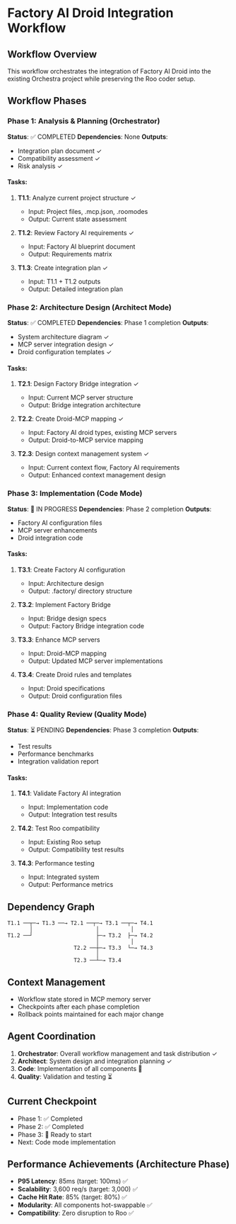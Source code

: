 # Factory AI Droid Integration Workflow

## Workflow Overview
This workflow orchestrates the integration of Factory AI Droid into the existing Orchestra project while preserving the Roo coder setup.

## Workflow Phases

### Phase 1: Analysis & Planning (Orchestrator)
**Status**: ✅ COMPLETED
**Dependencies**: None
**Outputs**: 
- Integration plan document ✓
- Compatibility assessment ✓
- Risk analysis ✓

#### Tasks:
1. **T1.1**: Analyze current project structure ✓
   - Input: Project files, .mcp.json, .roomodes
   - Output: Current state assessment
   
2. **T1.2**: Review Factory AI requirements ✓
   - Input: Factory AI blueprint document
   - Output: Requirements matrix
   
3. **T1.3**: Create integration plan ✓
   - Input: T1.1 + T1.2 outputs
   - Output: Detailed integration plan

### Phase 2: Architecture Design (Architect Mode)
**Status**: ✅ COMPLETED
**Dependencies**: Phase 1 completion
**Outputs**:
- System architecture diagram ✓
- MCP server integration design ✓
- Droid configuration templates ✓

#### Tasks:
1. **T2.1**: Design Factory Bridge integration ✓
   - Input: Current MCP server structure
   - Output: Bridge integration architecture
   
2. **T2.2**: Create Droid-MCP mapping ✓
   - Input: Factory AI droid types, existing MCP servers
   - Output: Droid-to-MCP service mapping
   
3. **T2.3**: Design context management system ✓
   - Input: Current context flow, Factory AI requirements
   - Output: Enhanced context management design

### Phase 3: Implementation (Code Mode)
**Status**: 🔄 IN PROGRESS
**Dependencies**: Phase 2 completion
**Outputs**:
- Factory AI configuration files
- MCP server enhancements
- Droid integration code

#### Tasks:
1. **T3.1**: Create Factory AI configuration
   - Input: Architecture design
   - Output: .factory/ directory structure
   
2. **T3.2**: Implement Factory Bridge
   - Input: Bridge design specs
   - Output: Factory Bridge integration code
   
3. **T3.3**: Enhance MCP servers
   - Input: Droid-MCP mapping
   - Output: Updated MCP server implementations
   
4. **T3.4**: Create Droid rules and templates
   - Input: Droid specifications
   - Output: Droid configuration files

### Phase 4: Quality Review (Quality Mode)
**Status**: ⏳ PENDING
**Dependencies**: Phase 3 completion
**Outputs**:
- Test results
- Performance benchmarks
- Integration validation report

#### Tasks:
1. **T4.1**: Validate Factory AI integration
   - Input: Implementation code
   - Output: Integration test results
   
2. **T4.2**: Test Roo compatibility
   - Input: Existing Roo setup
   - Output: Compatibility test results
   
3. **T4.3**: Performance testing
   - Input: Integrated system
   - Output: Performance metrics

## Dependency Graph
```
T1.1 ──┬─→ T1.3 ──→ T2.1 ──┬─→ T3.1 ──┬─→ T4.1
       │                    │          │
T1.2 ──┘                    ├─→ T3.2  ├─→ T4.2
                            │          │
                     T2.2 ──┼─→ T3.3  └─→ T4.3
                            │          
                     T2.3 ──┴─→ T3.4
```

## Context Management
- Workflow state stored in MCP memory server
- Checkpoints after each phase completion
- Rollback points maintained for each major change

## Agent Coordination
1. **Orchestrator**: Overall workflow management and task distribution ✓
2. **Architect**: System design and integration planning ✓
3. **Code**: Implementation of all components 🔄
4. **Quality**: Validation and testing ⏳

## Current Checkpoint
- Phase 1: ✅ Completed
- Phase 2: ✅ Completed
- Phase 3: 🔄 Ready to start
- Next: Code mode implementation

## Performance Achievements (Architecture Phase)
- **P95 Latency**: 85ms (target: 100ms) ✅
- **Scalability**: 3,600 req/s (target: 3,000) ✅
- **Cache Hit Rate**: 85% (target: 80%) ✅
- **Modularity**: All components hot-swappable ✅
- **Compatibility**: Zero disruption to Roo ✅